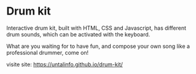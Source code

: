 # Drum kit

Interactive drum kit, built with HTML, CSS and Javascript, has different drum sounds, which can be activated with the keyboard.

What are you waiting for to have fun, and compose your own song like a professional drummer, come on!

visite site: https://untalinfo.github.io/drum-kit/
